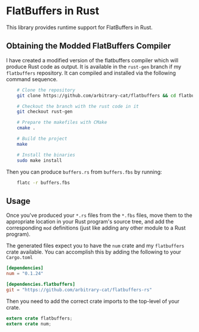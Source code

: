 # FlatBuffers in Rust

This library provides runtime support for FlatBuffers in Rust.

## Obtaining the Modded FlatBuffers Compiler

I have created a modified version of the flatbuffers compiler which will produce Rust code as
output. It is available in the `rust-gen` branch if my `flatbuffers` repository. It can compiled and
installed via the following command sequence.

```bash
    # Clone the repository
    git clone https://github.com/arbitrary-cat/flatbuffers && cd flatbuffers

    # Checkout the branch with the rust code in it
    git checkout rust-gen

    # Prepare the makefiles with CMake
    cmake .

    # Build the project
    make

    # Install the binaries
    sudo make install
```

Then you can produce `buffers.rs` from `buffers.fbs` by running:

```bash
    flatc -r buffers.fbs
```

## Usage

Once you've produced your `*.rs` files from the `*.fbs` files, move them to the appropriate location
in your Rust program's source tree, and add the corresponding `mod` definitions (just like adding
any other module to a Rust program).

The generated files expect you to have the `num` crate and my `flatbuffers` crate available. You can
accomplish this by adding the following to your `Cargo.toml`

```toml
[dependencies]
num = "0.1.24"

[dependencies.flatbuffers]
git = "https://github.com/arbitrary-cat/flatbuffers-rs"
```

Then you need to add the correct crate imports to the top-level of your crate.

```rust
extern crate flatbuffers;
extern crate num;
```
